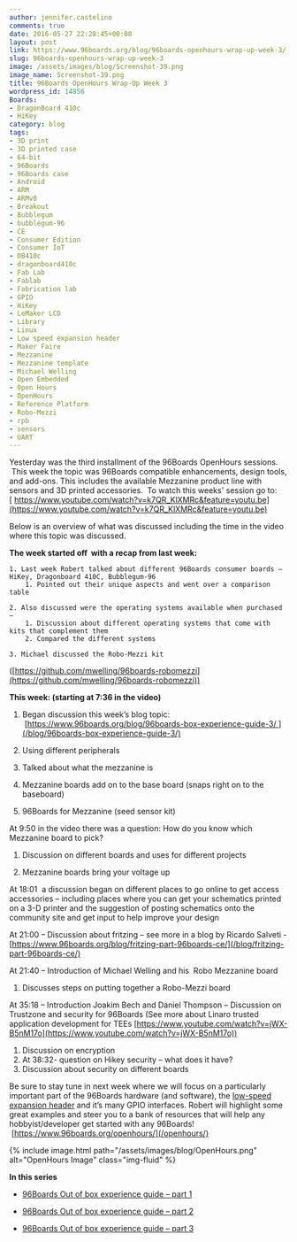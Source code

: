 ```yaml
---
author: jennifer.castelino
comments: true
date: 2016-05-27 22:28:45+00:00
layout: post
link: https://www.96boards.org/blog/96boards-openhours-wrap-up-week-3/
slug: 96boards-openhours-wrap-up-week-3
image: /assets/images/blog/Screenshot-39.png
image_name: Screenshot-39.png
title: 96Boards OpenHours Wrap-Up Week 3
wordpress_id: 14856
Boards:
- DragonBoard 410c
- HiKey
category: blog
tags:
- 3D print
- 3D printed case
- 64-bit
- 96Boards
- 96Boards case
- Android
- ARM
- ARMv8
- Breakout
- Bubblegum
- bubblegum-96
- CE
- Consumer Edition
- Consumer IoT
- DB410c
- dragonboard410c
- Fab Lab
- Fablab
- Fabrication lab
- GPIO
- HiKey
- LeMaker LCD
- Library
- Linux
- Low speed expansion header
- Maker Faire
- Mezzanine
- Mezzanine template
- Michael Welling
- Open Embedded
- Open Hours
- OpenHours
- Reference Platform
- Robo-Mezzi
- rpb
- sensors
- UART
---
```


Yesterday was the third installment of the 96Boards OpenHours sessions.  This week the topic was 96Boards compatible enhancements, design tools, and add-ons. This includes the available Mezzanine product line with sensors and 3D printed accessories.  To watch this weeks' session go to: [ https://www.youtube.com/watch?v=k7QR_KlXMRc&feature=youtu.be](https://www.youtube.com/watch?v=k7QR_KlXMRc&feature=youtu.be)

Below is an overview of what was discussed including the time in the video where this topic was discussed.

**The week started off  with a recap from last week:**

    1. Last week Robert talked about different 96Boards consumer boards – HiKey, Dragonboard 410C, Bubblegum-96
        1. Pointed out their unique aspects and went over a comparison table

    2. Also discussed were the operating systems available when purchased –
        1. Discussion about different operating systems that come with kits that complement them
        2. Compared the different systems

    3. Michael discussed the Robo-Mezzi kit
([https://github.com/mwelling/96boards-robomezzi](https://github.com/mwelling/96boards-robomezzi))

**This week: (starting at 7:36 in the video)**




  1. Began discussion this week’s blog topic:  [https://www.96boards.org/blog/96boards-box-experience-guide-3/ ](/blog/96boards-box-experience-guide-3/)


  2. Using different peripherals


  3. Talked about what the mezzanine is


  4. Mezzanine boards add on to the base board (snaps right on to the baseboard)


  5. 96Boards for Mezzanine (seed sensor kit)


At 9:50 in the video there was a question: How do you know which Mezzanine board to pick?


  1. Discussion on different boards and uses for different projects


  2. Mezzanine boards bring your voltage up


At 18:01  a discussion began on different places to go online to get access accessories – including places where you can get your schematics printed on a 3-D printer and the suggestion of posting schematics onto the community site and get input to help improve your design

At 21:00 – Discussion about fritzing – see more in a blog by Ricardo Salveti - [https://www.96boards.org/blog/fritzing-part-96boards-ce/](/blog/fritzing-part-96boards-ce/)

At 21:40 – Introduction of Michael Welling and his  Robo Mezzanine board




  1. Discusses steps on putting together a Robo-Mezzi board


At 35:18 – Introduction Joakim Bech and Daniel Thompson – Discussion on Trustzone and security for 96Boards (See more about Linaro trusted application development for TEEs [https://www.youtube.com/watch?v=jWX-B5nM17o](https://www.youtube.com/watch?v=jWX-B5nM17o))

1. Discussion on encryption
2. At 38:32- question on Hikey security – what does it have?
3. Discussion about security on different boards

Be sure to stay tune in next week where we will focus on a particularly important part of the 96Boards hardware (and software), the [low-speed expansion header]() and it’s many GPIO interfaces. Robert will highlight some great examples and steer you to a bank of resources that will help any hobbyist/developer get started with any 96Boards!  [https://www.96boards.org/openhours/](/openhours/)

{% include image.html path="/assets/images/blog/OpenHours.png" alt="OpenHours Image" class="img-fluid" %}

**In this series**

  * [96Boards Out of box experience guide – part 1](/blog/96boards-box-experience-guide-1/)


  * [96Boards Out of box experience guide – part 2](/blog/96boards-box-experience-guide-2/)


  * [96Boards Out of box experience guide – part 3](/blog/96boards-box-experience-guide-3/)
